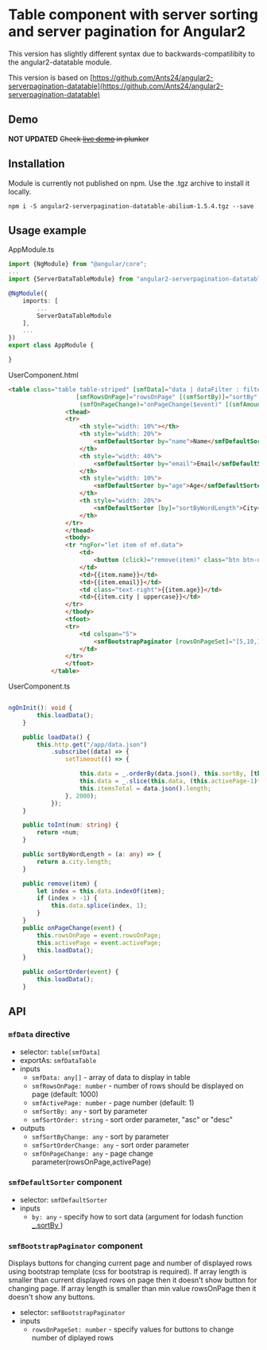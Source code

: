 # Table component with server sorting and server pagination for Angular2

This version has slightly different syntax due to backwards-compatilibity to the angular2-datatable module.

This version is based on [https://github.com/Ants24/angular2-serverpagination-datatable](https://github.com/Ants24/angular2-serverpagination-datatable)

## Demo

**NOT UPDATED** ~~Check [~~live demo~~](http://plnkr.co/edit/VPTypWHfFnqC1LpOpf8P?p=preview) in plunker~~

## Installation

Module is currently not published on npm. Use the .tgz archive to install it locally.

```
npm i -S angular2-serverpagination-datatable-abilium-1.5.4.tgz --save
```

## Usage example

AppModule.ts
```typescript
import {NgModule} from "@angular/core";
...
import {ServerDataTableModule} from "angular2-serverpagination-datatable-abilium";

@NgModule({
    imports: [
        ...
        ServerDataTableModule
    ],
    ...
})
export class AppModule {

}
```

UserComponent.html
```html
<table class="table table-striped" [smfData]="data | dataFilter : filterQuery" #smf="mfDataTable"
                   [smfRowsOnPage]="rowsOnPage" [(smfSortBy)]="sortBy" [(smfSortOrder)]="sortOrder" [smfActivePage]="activePage"
                    (smfOnPageChange)="onPageChange($event)" [(smfAmountOfRows)]="itemsTotal" (smfSortOrderChange)="onSortOrder($event)">
                <thead>
                <tr>
                    <th style="width: 10%"></th>
                    <th style="width: 20%">
                        <smfDefaultSorter by="name">Name</smfDefaultSorter>
                    </th>
                    <th style="width: 40%">
                        <smfDefaultSorter by="email">Email</smfDefaultSorter>
                    </th>
                    <th style="width: 10%">
                        <smfDefaultSorter by="age">Age</smfDefaultSorter>
                    </th>
                    <th style="width: 20%">
                        <smfDefaultSorter [by]="sortByWordLength">City</smfDefaultSorter>
                    </th>
                </tr>
                </thead>
                <tbody>
                <tr *ngFor="let item of mf.data">
                    <td>
                        <button (click)="remove(item)" class="btn btn-danger">x</button>
                    </td>
                    <td>{{item.name}}</td>
                    <td>{{item.email}}</td>
                    <td class="text-right">{{item.age}}</td>
                    <td>{{item.city | uppercase}}</td>
                </tr>
                </tbody>
                <tfoot>
                <tr>
                    <td colspan="5">
                        <smfBootstrapPaginator [rowsOnPageSet]="[5,10,15]"></smfBootstrapPaginator>
                    </td>
                </tr>
                </tfoot>
            </table>
```

UserComponent.ts
```typescript

ngOnInit(): void {
        this.loadData();
    }

    public loadData() {
        this.http.get("/app/data.json")
            .subscribe((data) => {
                setTimeout(() => {

                    this.data = _.orderBy(data.json(), this.sortBy, [this.sortOrder]);
                    this.data = _.slice(this.data, (this.activePage-1)*this.rowsOnPage, (this.activePage-1)*this.rowsOnPage + this.rowsOnPage);
                    this.itemsTotal = data.json().length;
                }, 2000);
            });
    }

    public toInt(num: string) {
        return +num;
    }

    public sortByWordLength = (a: any) => {
        return a.city.length;
    }

    public remove(item) {
        let index = this.data.indexOf(item);
        if (index > -1) {
            this.data.splice(index, 1);
        }
    }
    public onPageChange(event) {
        this.rowsOnPage = event.rowsOnPage;
        this.activePage = event.activePage;
        this.loadData();
    }

    public onSortOrder(event) {
        this.loadData();
    }


```
## API

### `mfData` directive

 - selector: `table[smfData]`
 - exportAs: `smfDataTable`
 - inputs
   - `smfData: any[]` - array of data to display in table
   - `smfRowsOnPage: number` - number of rows should be displayed on page (default: 1000)
   - `smfActivePage: number` - page number (default: 1)
   - `smfSortBy: any` - sort by parameter
   - `smfSortOrder: string` - sort order parameter, "asc" or "desc"
 - outputs
   - `smfSortByChange: any` - sort by parameter
   - `smfSortOrderChange: any` - sort order parameter
   - `smfOnPageChange: any` - page change parameter(rowsOnPage,activePage)
 
### `smfDefaultSorter` component

 - selector: `smfDefaultSorter`
 - inputs
   - `by: any` - specify how to sort data (argument for lodash function [_.sortBy ](https://lodash.com/docs#sortBy))
 
### `smfBootstrapPaginator` component
Displays buttons for changing current page and number of displayed rows using bootstrap template (css for bootstrap is required). If array length is smaller than current displayed rows on page then it doesn't show button for changing page. If array length is smaller than min value rowsOnPage then it doesn't show any buttons.

 - selector: `smfBootstrapPaginator`
 - inputs
   - `rowsOnPageSet: number` - specify values for buttons to change number of diplayed rows
